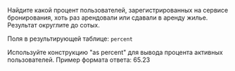 Найдите какой процент пользователей, зарегистрированных на сервисе бронирования, хоть раз арендовали или сдавали в аренду жилье. Результат округлите до сотых.

Поля в результирующей таблице:
`percent`

Используйте конструкцию "as percent" для вывода процента активных пользователей. Пример формата ответа: 65.23